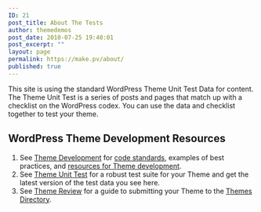 ```yaml
---
ID: 21
post_title: About The Tests
author: themedemos
post_date: 2010-07-25 19:40:01
post_excerpt: ""
layout: page
permalink: https://make.pv/about/
published: true
---
```

This site is using the standard WordPress Theme Unit Test Data for content. The Theme Unit Test is a series of posts and pages that match up with a checklist on the WordPress codex. You can use the data and checklist together to test your theme.

<h2>WordPress Theme Development Resources</h2>

<ol>
	<li>See <a href="http://codex.wordpress.org/Theme_Development">Theme Development</a> for <a href="http://codex.wordpress.org/Theme_Development#Code_Standards">code standards</a>, examples of best practices, and <a href="http://codex.wordpress.org/Theme_Development#Resources_and_References">resources for Theme development</a>.</li>
	<li>See <a href="http://codex.wordpress.org/Theme_Unit_Test">Theme Unit Test</a> for a robust test suite for your Theme and get the latest version of the test data you see here.</li>
	<li>See <a href="http://codex.wordpress.org/Theme_Review">Theme Review</a> for a guide to submitting your Theme to the <a href="http://wordpress.org/extend/themes/">Themes Directory</a>.</li>
</ol>